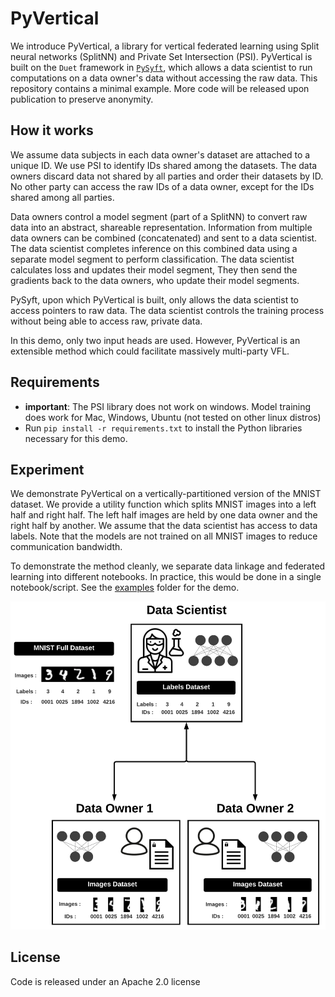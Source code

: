# PyVertical

We introduce PyVertical,
a library for vertical federated learning
using Split neural networks (SplitNN)
and Private Set Intersection (PSI).
PyVertical is built on
the `Duet`
framework in [`PySyft`](https://github.com/OpenMined/PySyft/),
which allows a data scientist to run computations
on a data owner's data without accessing
the raw data.
This repository contains a minimal example.
More code will be released upon publication
to preserve anonymity.

## How it works

We assume data subjects in each data owner's dataset
are attached to a unique ID.
We use PSI to identify IDs shared among the datasets.
The data owners discard data not shared
by all parties and order their datasets by ID.
No other party can access the raw IDs of a data owner,
except for the IDs shared among all parties.

Data owners control a model segment (part of a SplitNN)
to convert raw data into an abstract,
shareable representation.
Information from multiple data owners can be combined (concatenated)
and sent to a data scientist.
The data scientist completes inference
on this combined data using a separate model segment to perform classification.
The data scientist calculates loss and updates their model segment,
They then send the gradients back to the data owners,
who update their model segments.

PySyft,
upon which PyVertical is built,
only allows the data scientist to access pointers to raw data.
The data scientist controls the training process
without being able to access raw, private data.

In this demo,
only two input heads are used.
However, PyVertical is an extensible
method which could facilitate
massively multi-party VFL.

## Requirements

- **important**: The PSI library does not work on windows. Model training does work for Mac, Windows, Ubuntu (not tested on other linux distros)
- Run `pip install -r requirements.txt`
to install the Python libraries necessary for this demo.

## Experiment

We demonstrate PyVertical on a vertically-partitioned version
of the MNIST dataset.
We provide a utility function
which splits MNIST images into a left half and right half.
The left half images are held by one data owner
and the right half by another.
We assume that the data scientist has access to data labels.
Note that the models are not trained on all MNIST images to
reduce communication bandwidth.

To demonstrate the method cleanly,
we separate data linkage and federated learning
into different notebooks.
In practice, this would be done in a single notebook/script.
See the [examples](./examples) folder
for the demo.


![PyVertical architecture](./PyVertical_architecture.png)

## License

Code is released under an Apache 2.0 license
